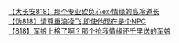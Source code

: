 [【大长安818】那个专业砍负心ex·情缘的高冷道长](http://tieba.baidu.com/p/2446424903?see_lz=1&pn=)   
[【伪818】请尊重浪凌飞,即使他现在是个NPC](http://tieba.baidu.com/p/2445577383?see_lz=1&pn=)   
[【818】军娘上榜了啊？那个抢我情缘还千里送的军娘](http://tieba.baidu.com/p/2446738491?see_lz=1&pn=)   
